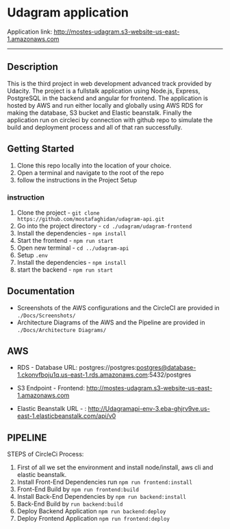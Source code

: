 # Udagram application

Application link:  http://mostes-udagram.s3-website-us-east-1.amazonaws.com

---

## Description

This is the third project in web development advanced track provided by Udacity. The project is a fullstalk application using Node.js, Express, PostgreSQL in the backend and angular for frontend. The application is hosted by AWS and run either locally and globally using AWS RDS for making the database, S3 bucket and Elastic beanstalk.
Finally the application run on circleci by connection with github repo to simulate the build and deployment process and all of that ran successfully.

## Getting Started

1. Clone this repo locally into the location of your choice.
2. Open a terminal and navigate to the root of the repo
3. follow the instructions in the Project Setup

### instruction

1. Clone the project - `git clone https://github.com/mostafaghidan/udagram-api.git`
2. Go into the project directory - `cd ./udagram/udagram-frontend`
3. Install the dependencies - `npm install`
4. Start the frontend - `npm run start`
5. Open new terminal - `cd ../udagram-api`
6. Setup `.env`
7. Install the dependencies - `npm install`
8. start the backend - `npm run start`

## Documentation

- Screenshots of the AWS configurations and the CircleCI are provided in `./Docs/Screenshots/`
- Architecture Diagrams of the AWS and the Pipeline are provided in `./Docs/Architecture Diagrams/`

## AWS

- RDS - Database URL: postgres://postgres:postgres@database-1.ckonvfboju1q.us-east-1.rds.amazonaws.com:5432/postgres

- S3 Endpoint - Frontend: http://mostes-udagram.s3-website-us-east-1.amazonaws.com

- Elastic Beanstalk URL - : http://Udagramapi-env-3.eba-ghjrv9ve.us-east-1.elasticbeanstalk.com/api/v0

## PIPELINE

STEPS of CircleCi Process:

1. First of all we set the environment and install node/install, aws cli and elastic beanstalk.
2. Install Front-End Dependencies run `npm run frontend:install`
3. Front-End Build by `npm run frontend:build`
4. Install Back-End Dependencies by `npm run backend:install`
5. Back-End Build by `run backend:build`
6. Deploy Backend Application `npm run backend:deploy`
7. Deploy Frontend Application `npm run frontend:deploy`
